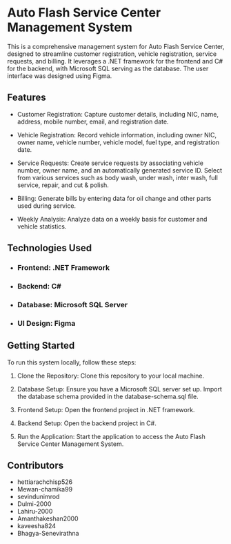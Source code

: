# Auto Flash Service Center Management System

This is a comprehensive management system for Auto Flash Service Center, designed to streamline customer registration, vehicle registration, service requests, and billing. It leverages a .NET framework for the frontend and C# for the backend, with Microsoft SQL serving as the database. The user interface was designed using Figma.

## Features
- Customer Registration: Capture customer details, including NIC, name, address, mobile number, email, and registration date.

- Vehicle Registration: Record vehicle information, including owner NIC, owner name, vehicle number, vehicle model, fuel type, and registration date.

- Service Requests: Create service requests by associating vehicle number, owner name, and an automatically generated service ID. Select from various services such as body wash, under wash, inter wash, full service, repair, and cut & polish.

- Billing: Generate bills by entering data for oil change and other parts used during service.

- Weekly Analysis: Analyze data on a weekly basis for customer and vehicle statistics.

## Technologies Used
- ### Frontend: .NET Framework
- ### Backend: C#
- ### Database: Microsoft SQL Server
- ### UI Design: Figma

##  Getting Started
To run this system locally, follow these steps:
1. Clone the Repository: Clone this repository to your local machine.

2. Database Setup: Ensure you have a Microsoft SQL server set up. Import the database schema provided in the database-schema.sql file.

3. Frontend Setup: Open the frontend project in .NET framework.

4. Backend Setup: Open the backend project in C#.

5. Run the Application: Start the application to access the Auto Flash Service Center Management System.

##  Contributors

-  hettiarachchisp526
-  Mewan-chamika99
-  sevindunimrod
-  Dulmi-2000
-  Lahiru-2000
-  Amanthakeshan2000
-  kaveesha824
-  Bhagya-Senevirathna



